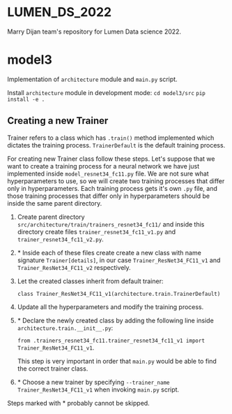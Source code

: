 # LUMEN_DS_2022
Marry Dijan team's repository for Lumen Data science 2022.

# model3

Implementation of `architecture` module and `main.py` script.

Install `architecture` module in development mode:
`cd model3/src`
`pip install -e .`


## Creating a new Trainer
Trainer refers to a class which has `.train()` method implemented which dictates the training process.
`TrainerDefault` is the default training process.

For creating new Trainer class follow these steps.
Let's suppose that we want to create a training process for a neural network
we have just implemented inside `model_resnet34_fc11.py` file. We are not sure
what hyperparameters to use, so we will create two training processes that 
differ only in hyperparameters. Each training process gets it's own `.py` file, 
and those training processes that differ only in hyperparameters should be 
inside the same parent directory.

1) Create parent directory `src/architecture/train/trainers_resnet34_fc11/` and
inside this directory create files `trainer_resnet34_fc11_v1.py` and
`trainer_resnet34_fc11_v2.py`.

2) \* Inside each of these files create create a new class with name signature 
`Trainer[details]`, in our case `Trainer_ResNet34_FC11_v1` and `Trainer_ResNet34_FC11_v2` respectively.

3) Let the created classes inherit from default trainer: 
   
   `class Trainer_ResNet34_FC11_v1(architecture.train.TrainerDefault)`

4) Update all the hyperparameters and modify the training process.
5) \* Declare the newly created class by adding the following line inside `architecture.train.__init__.py`: 
   
   `from .trainers_resnet34_fc11.trainer_resnet34_fc11_v1 import Trainer_ResNet34_FC11_v1`. 
   
   This step is very important in order that `main.py` would be able to find the correct trainer class.

6)  \* Choose a new trainer by specifying `--trainer_name Trainer_ResNet34_FC11_v1` when invoking `main.py` script.

Steps marked with * probably cannot be skipped.


